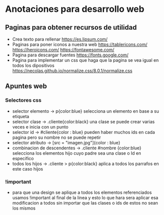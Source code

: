 # Anotaciones para desarrollo web
## Paginas para obtener recursos de utilidad
* Crea texto para rellenar https://es.lipsum.com/
* Paginas para poner iconos a nuestra web https://tablericons.com/ https://heroicons.com/ https://fontawesome.com/
* Pagina para descargar fuentes https://fonts.google.com/
* Pagina para implementar un css que haga que la pagina se vea igual en todos los dipositivos https://necolas.github.io/normalize.css/8.0.1/normalize.css


## Apuntes web 
### Selectores css
* selector elemento -> p{color:blue} selecciona un elemento en base a su etiqueta
* selector clase -> .cliente{color:black} una clase se puede crear varias veces e inicia con un punto
* selector id -> #cliente{color : blue} pueden haber muchos ids en cada pagina pero su nombre no se puede repetir
* selector atributo -> [src = "imagen.jpg"]{color : blue}
* combinacion de descendentes -> .cliente #nombre {color:blue} selecciona los elementos hijo cuyo padre sea una clase o Id en especifico
* todos los hijos -> .cliente > p{color:black} aplica a todos los parrafos en este caso hijos

### !important
* para que una design se aplique a todos los elementos referenciados usamos !important al final de la linea y esto lo que hara sera aplicar esa modificacion a todos sin importar que las clases o ids de estos no sean los mismos